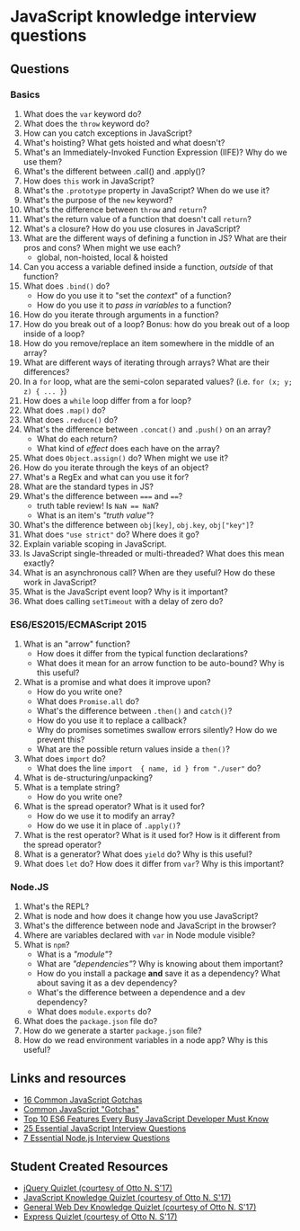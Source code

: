 # JavaScript knowledge interview questions

## Questions

### Basics

1. What does the `var` keyword do?
1. What does the `throw` keyword do?
1. How can you catch exceptions in JavaScript?
1. What's hoisting? What gets hoisted and what doesn't?
1. What's an Immediately-Invoked Function Expression (IIFE)? Why do we use them?
1. What's the different between .call() and .apply()?
1. How does `this` work in JavaScript?
1. What's the `.prototype` property in JavaScript? When do we use it?
1. What's the purpose of the `new` keyword?
1. What's the difference between `throw` and `return`?
1. What's the return value of a function that doesn't call `return`?
1. What's a closure? How do you use closures in JavaScript?
1. What are the different ways of defining a function in JS? What are their pros and cons? When might we use each?
    - global, non-hoisted, local & hoisted
1. Can you access a variable defined inside a function, *outside* of that function?
1. What does `.bind()` do?
    - How do you use it to "set the _context_" of a function?
    - How do you use it to _pass in variables_ to a function?
1. How do you iterate through arguments in a function?
1. How do you break out of a loop? Bonus: how do you break out of a loop inside of a loop?
1. How do you remove/replace an item somewhere in the middle of an array?
1. What are different ways of iterating through arrays? What are their differences?
1. In a `for` loop, what are the semi-colon separated values? (i.e. `for (x; y; z) { ... }`)
1. How does a `while` loop differ from a for loop?
1. What does `.map()` do?
1. What does `.reduce()` do?
1. What's the difference between `.concat()` and `.push()` on an array?
    - What do each return?
    - What kind of _effect_ does each have on the array?
1. What does `Object.assign()` do? When might we use it?
1. How do you iterate through the keys of an object?
1. What's a RegEx and what can you use it for?
1. What are the standard types in JS?
1. What's the difference between `===` and `==`?
    - truth table review! Is `NaN == NaN`?
    - What is an item's _"truth value"_?
1. What's the difference between `obj[key]`, `obj.key`, `obj["key"]`?
1. What does `"use strict"` do? Where does it go?
1. Explain variable scoping in JavaScript.
1. Is JavaScript single-threaded or multi-threaded? What does this mean exactly?
1. What is an asynchronous call? When are they useful? How do these work in JavaScript?
1. What is the JavaScript event loop? Why is it important?
1. What does calling `setTimeout` with a delay of zero do?

### ES6/ES2015/ECMAScript 2015

1. What is an "arrow" function?
    - How does it differ from the typical function declarations?
    - What does it mean for an arrow function to be auto-bound? Why is this useful?
1. What is a promise and what does it improve upon?
    - How do you write one?
    - What does `Promise.all` do?
    - What's the difference between `.then()` and `catch()`?
    - How do you use it to replace a callback?
    - Why do promises sometimes swallow errors silently? How do we prevent this?
    - What are the possible return values inside a `then()`?
1. What does `import` do?
    - What does the line `import  { name, id } from "./user"` do?
1. What is de-structuring/unpacking?
1. What is a template string?
    - How do you write one?
1. What is the spread operator? What is it used for?
    - How do we use it to modify an array?
    - How do we use it in place of `.apply()`?
1. What is the rest operator? What is it used for? How is it different from the spread operator?
1. What is a generator? What does `yield` do? Why is this useful?
1. What does `let` do? How does it differ from `var`? Why is this important?

### Node.JS

1. What's the REPL?
1. What is node and how does it change how you use JavaScript?
1. What's the difference between node and JavaScript in the browser?
1. Where are variables declared with `var` in Node module visible?
1. What is `npm`?
    - What is a _"module"_?
    - What are _"dependencies"_? Why is knowing about them important?
    - How do you install a package __and__ save it as a dependency? What about saving it as a dev dependency?
    - What's the difference between a dependence and a dev dependency?
    - What does `module.exports` do?
1. What does the `package.json` file do?
1. How do we generate a starter `package.json` file?
1. How do we read environment variables in a node app? Why is this useful?

## Links and resources

- [16 Common JavaScript Gotchas](http://www.standardista.com/javascript/15-common-javascript-gotchas/)
- [Common JavaScript "Gotchas"](https://github.com/stevekwan/best-practices/blob/master/javascript/gotchas.md)
- [Top 10 ES6 Features Every Busy JavaScript Developer Must Know](http://webapplog.com/es6/)
- [25 Essential JavaScript Interview Questions](https://www.toptal.com/javascript/interview-questions)
- [7 Essential Node.js Interview Questions](https://www.toptal.com/nodejs/interview-questions)

## Student Created Resources

- [jQuery Quizlet (courtesy of Otto N. S'17)](https://quizlet.com/_42u7fw)
- [JavaScript Knowledge Quizlet (courtesy of Otto N. S'17)](https://quizlet.com/_41lrlx)
- [General Web Dev Knowledge Quizlet (courtesy of Otto N. S'17)](https://quizlet.com/246474484/general-web-dev-knowledge-flash-cards/)
- [Express Quizlet (courtesy of Otto N. S'17)](https://quizlet.com/246637084/expressjs-flash-cards/)
